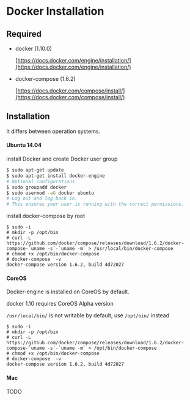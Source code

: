 # Docker Installation


## Required

- docker (1.10.0)

    [https://docs.docker.com/engine/installation/](https://docs.docker.com/engine/installation/)
- docker-compose (1.6.2)

    [https://docs.docker.com/compose/install/](https://docs.docker.com/compose/install/)

## Installation

It differs between operation systems.

#### Ubuntu 14.04

install Docker and create Docker user group

```bash
$ sudo apt-get update
$ sudo apt-get install docker-engine
# Optional configurations
$ sudo groupadd docker
$ sudo usermod -aG docker ubuntu
# Log out and log back in.
# This ensures your user is running with the correct permissions.
```

install docker-compose by root

```
$ sudo -i
# mkdir -p /opt/bin
# curl -L https://github.com/docker/compose/releases/download/1.6.2/docker-compose-`uname -s`-`uname -m` > /usr/local/bin/docker-compose
# chmod +x /opt/bin/docker-compose
# docker-compose  -v
docker-compose version 1.6.2, build 4d72027
```

#### CoreOS

Docker-engine is installed on CoreOS by default.

docker 1.10 requires CoreOS Alpha version

`/usr/local/bin/` is not writable by default, use `/opt/bin/` instead

```
$ sudo -i
# mkdir -p /opt/bin
# curl -L https://github.com/docker/compose/releases/download/1.6.2/docker-compose-`uname -s`-`uname -m` > /opt/bin/docker-compose
# chmod +x /opt/bin/docker-compose
# docker-compose  -v
docker-compose version 1.6.2, build 4d72027
```


#### Mac

TODO
